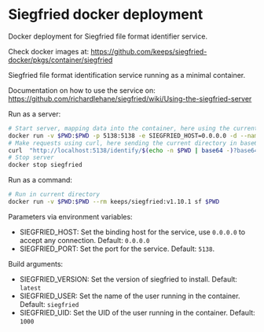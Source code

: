 # Siegfried docker deployment
Docker deployment for Siegfried file format identifier service.

Check docker images at:
https://github.com/keeps/siegfried-docker/pkgs/container/siegfried

Siegfried file format identification service running as a minimal container.

Documentation on how to use the service on:
https://github.com/richardlehane/siegfried/wiki/Using-the-siegfried-server

Run as a server:
```sh
# Start server, mapping data into the container, here using the current directory `$PWD`
docker run -v $PWD:$PWD -p 5138:5138 -e SIEGFRIED_HOST=0.0.0.0 -d --name siegfried keeps/siegfried:v1.10.1
# Make requests using curl, here sending the current directory in base64 encoding
curl  "http://localhost:5138/identify/$(echo -n $PWD | base64 -)?base64=true"
# Stop server
docker stop siegfried
```
Run as a command:
```sh
# Run in current directory
docker run -v $PWD:$PWD --rm keeps/siegfried:v1.10.1 sf $PWD
```


Parameters via environment variables:
* SIEGFRIED_HOST: Set the binding host for the service, use `0.0.0.0` to accept any connection. Default: `0.0.0.0`
* SIEGFRIED_PORT: Set the port for the service. Default: `5138`.

Build arguments:
* SIEGFRIED_VERSION: Set the version of siegfried to install. Default: `latest`
* SIEGFRIED_USER: Set the name of the user running in the container. Default: `siegfried`
* SIEGFRIED_UID: Set the UID of the user running in the container. Default: `1000`
